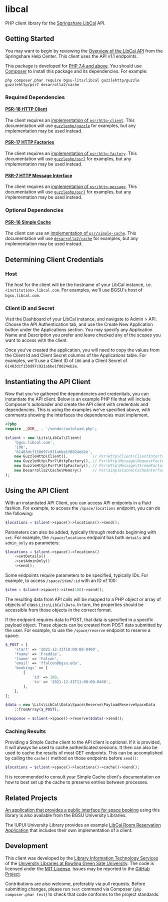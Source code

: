# libcal
PHP client library for the [Springshare LibCal](https://springshare.com/libcal/) API.

## Getting Started
You may want to begin by reviewing the [Overview of the LibCal API](https://ask.springshare.com/libcal/faq/1407) from the Springshare Help Center. This client uses the API v1.1 endpoints.

This package is developed for [PHP 7.4 and above](https://www.php.net/supported-versions.php). You should use [Composer](https://getcomposer.org/) to install this package and its dependencies. For example:
```
php composer.phar require bgsu-lits/libcal guzzlehttp/guzzle guzzlehttp/psr7 desarrolla2/cache
```

### Required Dependencies
#### [PSR-18 HTTP Client](https://www.php-fig.org/psr/psr-18/)
The client requires an [implementation of `psr/http-client`](https://packagist.org/providers/psr/http-client-implementation). This documentation will use [`guzzlephp/guzzle`](https://packagist.org/packages/guzzlehttp/guzzle) for examples, but any implementation may be used instead.

#### [PSR-17 HTTP Factories](https://www.php-fig.org/psr/psr-17/)
The client requires an [implementation of `psr/http-factory`](https://packagist.org/providers/psr/http-factory-implementation). This documentation will use [`guzzlephp/psr7`](https://packagist.org/packages/guzzlehttp/psr7) for examples, but any implementation may be used instead.

#### [PSR-7 HTTP Message Interface](https://www.php-fig.org/psr/psr-7/)
The client requires an [implementation of `psr/http-message`](https://packagist.org/providers/psr/http-message-implementation). This documentation will use [`guzzlephp/psr7`](https://packagist.org/packages/guzzlehttp/psr7) for examples, but any implementation may be used instead.

### Optional Dependencies
#### [PSR-16 Simple Cache](https://www.php-fig.org/psr/psr-16/)
The client can use an [implementation of `psr/simple-cache`](https://packagist.org/providers/psr/simple-cache-implementation). This documentation will use [`desarrolla2/cache`](https://packagist.org/packages/desarrolla2/cache) for examples, but any implementation may be used instead.

## Determining Client Credentials
### Host
The host for the client will be the hostname of your LibCal instance, i.e. `<institution>.libcal.com`. For examples, we'll use BGSU's host of `bgsu.libcal.com`.

### Client ID and Secret
Visit the Dashboard of your LibCal instance, and navigate to Admin > API. Choose the API Authentication tab, and use the Create New Application button under the Applications section. You may specify any Application Name and Description you prefer and leave checked any of the scopes you want to access with the client.

Once you've created the application, you will need to copy the values from the Client Id and Client Secret columns of the Applications table. For examples, we'll use a Client ID of `100` and a Client Secret of `61483dcf150d97c921abbe1f8024eb2e`.

## Instantiating the API Client
Now that you've gathered the dependencies and credentials, you can instantiate the API client. Below is an example PHP file that will include Composer's autoloader and create the API client with credentials and dependencies. This is using the examples we've specified above, with comments showing the interfaces the dependencies must implement.

```php
<?php
require __DIR__ . '/vendor/autoload.php';

$client = new \Lits\LibCal\Client(
    'bgsu.libcal.com',
    '100',
    '61483dcf150d97c921abbe1f8024eb2e',
    new GuzzleHttp\Client(),           // Psr\Http\Client\ClientInterface
    new GuzzleHttp\Psr7\HttpFactory(), // Psr\Http\Message\RequestFactoryInterface
    new GuzzleHttp\Psr7\HttpFactory(), // Psr\Http\Message\StreamFactoryInterface
    new Desarrolla2\Cache\Memory()     // Psr\SimpleCache\CacheInterface
);
```

## Using the API Client
With an instantiated API Client, you can access API endpoints in a fluid fashion. For example, to access the `/space/locations` endpoint, you can do the following:
```php
$locations = $client->space()->locations()->send();
```

Parameters can also be added, typically through methods beginning with `set`. For example, the `/space/locations` endpoint has both `details` and `admin_only` as parameters:
```php
$locations = $client->space()->locations()
    ->setDetails()
    ->setAdminOnly()
    ->send();
```

Some endpoints require parameters to be specified, typically IDs. For example,
to access `/space/item/:id` with an ID of 100:
```php
$item = $client->space()->item(100)->send();
```

The resulting data from API calls will be mapped to a PHP object or array of objects of class `Lits\LibCal\Data`. In turn, the properties should be accessible from those objects in the correct format.

If the endpoint requires data to POST, that data is specified in a specific payload object. These objects can be created from POST data submitted by the user. For example, to use the `/space/reserve` endpoint to reserve a space:
```php
$_POST = [
    'start' => '2021-12-31T10:00:00-0400',
    'fname' => 'Freddie',
    'lname' => 'Falcon',
    'email' => 'ffalcon@bgsu.edu',
    'bookings' => [
        [
            'id' => 100,
            'to' => '2021-12-31T11:00:00-0400',
        ],
    ],
];

$data = new \Lits\LibCal\Data\Space\Reserve\PayloadReserveSpaceData
    ::fromArray($_POST);

$response = $client->space()->reserve($data)->send();
```

### Caching Results
Providing a Simple Cache client to the API client is optional. If it is provided, it will always be used to cache authenticated sessions. It then can also be used to cache the results of most GET endpoints. This can be accomplished by calling the `cache()` method on those endpoints before `send()`:
```php
$locations = $client->space()->locations()->cache()->send();
```

It is recommended to consult your Simple Cache client's documentation on how to best set up the cache to preserve entries between processes.

## Related Projects
[An application that provides a public interface for space booking](https://github.com/bgsu-lits/book) using this library is also available from the BGSU University Libraries.

The IUPUI University Library provides an example [LibCal Room Reservation Application](https://github.com/iupui-university-library/libcal_rooms) that includes their own implementation of a client.

## Development
This client was developed by the [Library Information Technology Services](https://github.com/BGSU-LITS) of the [University Libraries at Bowling Green Sate University](https://www.bgsu.edu/library/). The code is licensed under the [MIT License](LICENSE). Issues may be reported to the [GitHub Project](https://github.com/BGSU-LITS/libcal).

Contributions are also welcome, preferably via pull requests. Before submitting changes, please run `test` command via Composer (`php composer.phar test`) to check that code conforms to the project standards.
